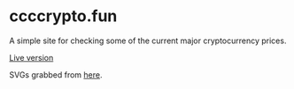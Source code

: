 # ccccrypto.fun 

A simple site for checking some of the current major cryptocurrency prices. 

[Live version](https://rad-hombre.github.io/ccccrypto.fun/)

SVGs grabbed from [here](https://github.com/cjdowner/cryptocurrency-icons). 
